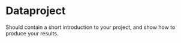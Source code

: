 # Dataproject

Should contain a short introduction to your project, and show how to produce your results.